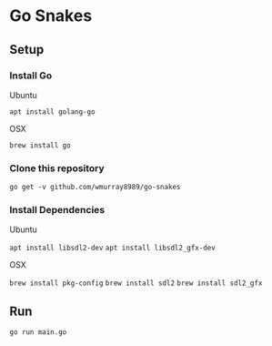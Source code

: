 # Go Snakes

## Setup

### Install Go

Ubuntu

`apt install golang-go`

OSX

`brew install go`

### Clone this repository

`go get -v github.com/wmurray8989/go-snakes`

### Install Dependencies

Ubuntu

`apt install libsdl2-dev`
`apt install libsdl2_gfx-dev`

OSX

`brew install pkg-config`
`brew install sdl2`
`brew install sdl2_gfx`

## Run

`go run main.go`